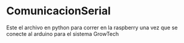 # ComunicacionSerial
Este el archivo en python para correr en la raspberry una vez que se conecte al arduino para el sistema GrowTech
